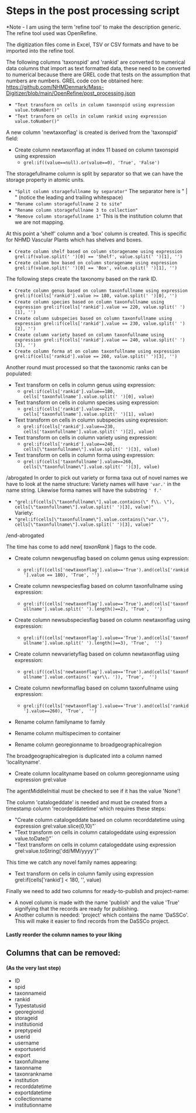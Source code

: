 # Steps in the post processing script
*Note -  I am using the term 'refine tool' to make the description  generic. The refine tool used was OpenRefine.


The digitization files come in Excel, TSV or CSV formats and have to be imported into the refine tool.

 The following columns 'taxonspid' and 'rankid' are converted to numerical data columns that import as text formatted data, these need to be converted to numerical because there are GREL code that tests on the assumption that numbers are numbers. GREL code con be obtained here: https://github.com/NHMDenmark/Mass-Digitizer/blob/main/OpenRefine/post_processing.json   
 - `"Text transform on cells in column taxonspid using expression value.toNumber()"`  
 - `"Text transform on cells in column rankid using expression value.toNumber()"`

A new column 'newtaxonflag' is created is derived from the 'taxonspid' field:  
- Create column newtaxonflag at index 11 based on column taxonspid using expression 
    - `grel:if((value==null).or(value==0), 'True', 'False')`
 

The storagefullname column is split by separator so that we can have the storage property in atomic units.  
- `"Split column storagefullname by separator"` The separator here is " | " (notice the leading and trailing whitespace)
- `"Rename column storagefullname 2 to site"`  
- `"Rename column storagefullname 3 to collection"` 
- `"Remove column storagefullname 1"` This is the institution column that we are not mapping.

At this point a 'shelf' column and a 'box' column is created. This is specific for NHMD Vascular Plants which has shelves and boxes. 
- `Create column shelf based on column storagename using expression grel:if(value.split(' ')[0] == 'Shelf', value.split(' ')[1], '')`  
- `Create column box based on column storagename using expression grel:if(value.split(' ')[0] == 'Box', value.split(' ')[1], '')`


The following steps create the taxonomy based on the rank ID.  

- `Create column genus based on column taxonfullname using expression grel:if(cells['rankid'].value >= 180, value.split(' ')[0], '')`  
- `Create column species based on column taxonfullname using expression grel:if(cells['rankid'].value == 220, value.split(' ')[1], '')`  
- `Create column subspecies based on column taxonfullname using expression grel:if(cells['rankid'].value == 230, value.split(' ')[2], '')`  
- `Create column variety based on column taxonfullname using expression grel:if(cells['rankid'].value == 240, value.split(' ')[3], '')`  
- `Create column forma at on column taxonfullname using expression grel:if(cells['rankid'].value == 260, value.split(' ')[3], '')`  

Another round must processed so that the taxonomic ranks can be populated:  
- Text transform on cells in column genus using expression:
    - `grel:if(cells['rankid'].value==180, cells['taxonfullname'].value.split(' ')[0], value)`  
- Text transform on cells in column species using expression:
    - `grel:if(cells['rankid'].value==220, cells['taxonfullname'].value.split(' ')[1], value)`  
- Text transform on cells in column subspecies using expression:
    - `grel:if(cells['rankid'].value==230, cells['taxonfullname'].value.split(' ')[2], value)`
- Text transform on cells in column variety using expression:   
    - `grel:if(cells['rankid'].value==240, cells[\"taxonfullname\"].value.split(' ')[3], value)`  
- Text transform on cells in column forma using expression:
    - `grel:if(cells['taxonfullname'].value==260, cells[\"taxonfullname\"].value.split(' ')[3], value)`

/abrogated
In order to pick out variety or forma taxa out of novel names we have to look at the name structure: Variety names will have `'var.'` in the name string. Likewise forma names will have the substring `' f.'`   
- `"grel:if(cells[\"taxonfullname\"].value.contains(\" f\\. \"), cells[\"taxonfullname\"].value.split(' ')[3], value)"`  
Variety:  
- `"grel:if(cells[\"taxonfullname\"].value.contains(\"var.\"), cells[\"taxonfullname\"].value.split(' ')[3], value)"`  

/end-abrogated

The time has come to add new[ *taxonRank* ] flags to the code.  
- Create column newgenusflag based on column genus using expression:
    - `grel:if((cells['newtaxonflag'].value=='True').and(cells['rankid'].value == 180), 'True', '')`  
- Create column newspeciesflag based on column taxonfullname using expression:
    - `grel:if((cells['newtaxonflag'].value=='True').and(cells['taxonfullname'].value.split(' ').length()==2), 'True',  '')`  
- Create column newsubspeciesflag based on column newtaxonflag using expression: 
    - `grel:if((cells['newtaxonflag'].value=='True').and(cells['taxonfullname'].value.split(' ').length()==3), 'True',  '')`  
- Create column newvarietyflag based on column newtaxonflag using expression:
    - `grel:if((cells['newtaxonflag'].value=='True').and(cells['taxonfullname'].value.contains(' var\\. ')), 'True',  '')`  
- Create column newformaflag based on column taxonfullname using expression: 
    - `grel:if((cells['newtaxonflag'].value=='True').and(cells['rankid'].value==260), 'True',  '')`


- Rename column familyname to family
- Rename column multispecimen to container  
- Rename column georegionname to broadgeographicalregion  


The broadgeographicalregion is duplicated into a column named 'localityname'.  
- Create column localityname based on column georegionname using expression grel:value  

The agentMiddleInitial must be checked to see if it has the value 'None'!

The column 'catalogeddate' is needed and must be created from a timestamp column 'recordeddatetime' which requires these steps:  
- "Create column catalogeddate based on column recorddatetime using expression grel:value.slice(0,10)"`  
- "Text transform on cells in column catalogeddate using expression value.toDate()"`  
- "Text transform on cells in column catalogeddate using expression grel:value.toString('dd/MM/yyyy')"`  

This time we catch any novel family names appearing:  
- Text transform on cells in column family using expression grel:if(cells['rankid'] < 180, '', value)  

Finally we need to add two columns for ready-to-publish and project-name:
- A novel column is made with the name 'publish' and the value 'True' signifying that the records are ready for publishing.
- Another column is needed: 'project' which contains the name 'DaSSCo'. This will make it easier to find records from the DaSSCo project.

#### Lastly reorder the column names to your liking

## Columns that can be removed:
#### (As the very last step)  

* ID
* spid
* taxonnameid
* rankid
* Typestatusid
* georegionid
* storageid
* institutionid
* preptypeid
* userid
* username
* exportuserid
* export
* taxonfullname
* taxonname
* taxonrankname
* institution
* recorddatetime
* exportdatetime
* collectionname
* institutionname

